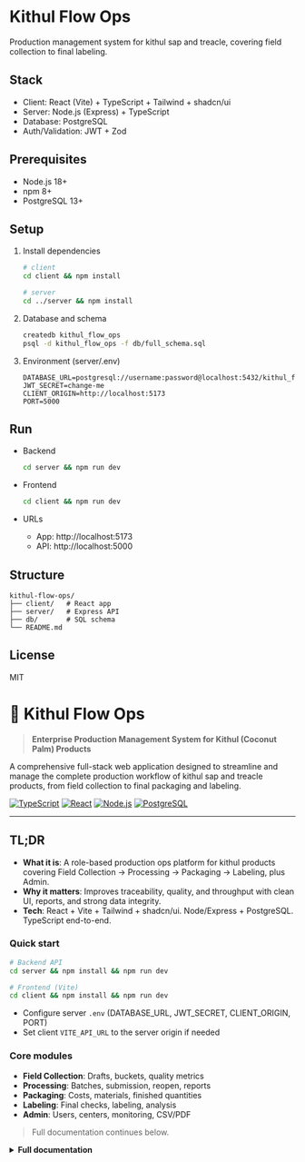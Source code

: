 # Kithul Flow Ops

Production management system for kithul sap and treacle, covering field collection to final labeling.

## Stack

- Client: React (Vite) + TypeScript + Tailwind + shadcn/ui
- Server: Node.js (Express) + TypeScript
- Database: PostgreSQL
- Auth/Validation: JWT + Zod

## Prerequisites

- Node.js 18+
- npm 8+
- PostgreSQL 13+

## Setup

1. Install dependencies
   ```bash
   # client
   cd client && npm install

   # server
   cd ../server && npm install
   ```

2. Database and schema
   ```bash
   createdb kithul_flow_ops
   psql -d kithul_flow_ops -f db/full_schema.sql
   ```

3. Environment (server/.env)
   ```env
   DATABASE_URL=postgresql://username:password@localhost:5432/kithul_flow_ops
   JWT_SECRET=change-me
   CLIENT_ORIGIN=http://localhost:5173
   PORT=5000
   ```

## Run

- Backend
  ```bash
  cd server && npm run dev
  ```

- Frontend
  ```bash
  cd client && npm run dev
  ```

- URLs
  - App: http://localhost:5173
  - API: http://localhost:5000

## Structure

```
kithul-flow-ops/
├── client/   # React app
├── server/   # Express API
├── db/       # SQL schema
└── README.md
```

## License

MIT
# 🌿 Kithul Flow Ops

> **Enterprise Production Management System for Kithul (Coconut Palm) Products**

A comprehensive full-stack web application designed to streamline and manage the complete production workflow of kithul sap and treacle products, from field collection to final packaging and labeling.

[![TypeScript](https://img.shields.io/badge/TypeScript-007ACC?style=for-the-badge&logo=typescript&logoColor=white)](https://www.typescriptlang.org/)
[![React](https://img.shields.io/badge/React-20232A?style=for-the-badge&logo=react&logoColor=61DAFB)](https://reactjs.org/)
[![Node.js](https://img.shields.io/badge/Node.js-43853D?style=for-the-badge&logo=node.js&logoColor=white)](https://nodejs.org/)
[![PostgreSQL](https://img.shields.io/badge/PostgreSQL-316192?style=for-the-badge&logo=postgresql&logoColor=white)](https://www.postgresql.org/)

---

## TL;DR

- **What it is**: A role-based production ops platform for kithul products covering Field Collection → Processing → Packaging → Labeling, plus Admin.
- **Why it matters**: Improves traceability, quality, and throughput with clean UI, reports, and strong data integrity.
- **Tech**: React + Vite + Tailwind + shadcn/ui. Node/Express + PostgreSQL. TypeScript end-to-end.

### Quick start

```bash
# Backend API
cd server && npm install && npm run dev

# Frontend (Vite)
cd client && npm install && npm run dev
```

- Configure server `.env` (DATABASE_URL, JWT_SECRET, CLIENT_ORIGIN, PORT)
- Set client `VITE_API_URL` to the server origin if needed

### Core modules

- **Field Collection**: Drafts, buckets, quality metrics
- **Processing**: Batches, submission, reopen, reports
- **Packaging**: Costs, materials, finished quantities
- **Labeling**: Final checks, labeling, analysis
- **Admin**: Users, centers, monitoring, CSV/PDF

> Full documentation continues below.

<details>
<summary><strong>Full documentation</strong></summary>
<br/>

## 📋 Table of Contents

- [Overview](#-overview)
- [Features](#-features)
- [Architecture](#-architecture)
- [Technology Stack](#-technology-stack)
- [Quick Start](#-quick-start)
- [Project Structure](#-project-structure)
- [API Documentation](#-api-documentation)
- [User Roles & Permissions](#-user-roles--permissions)
- [Database Schema](#-database-schema)
- [Development](#-development)
- [Deployment](#-deployment)
- [Contributing](#-contributing)
- [License](#-license)

## 🌟 Overview

Kithul Flow Ops is a modern, enterprise-grade production management system specifically designed for the kithul (coconut palm) industry. The system manages a complete 4-stage production pipeline, ensuring quality control, traceability, and efficient workflow management from raw material collection to final product packaging.

### Key Benefits

- **🔄 Streamlined Workflow**: Complete 4-stage production pipeline management
- **👥 Role-Based Access**: Secure multi-user system with role-specific permissions
- **📊 Real-Time Tracking**: Live monitoring of production batches and quality metrics
- **📱 Mobile-Responsive**: Optimized for field workers and office staff
- **🔒 Enterprise Security**: JWT authentication with comprehensive data validation
- **📈 Scalable Architecture**: Built to handle growing production volumes

## ✨ Features

### 🏭 Production Pipeline Management

- **Field Collection**: Daily collection drafts with quality metrics tracking
- **Processing**: Batch processing with gas usage and output monitoring
- **Packaging**: Cost tracking and finished quantity management
- **Labeling**: Final stage with comprehensive cost analysis

### 📊 Quality Control & Monitoring

- **Brix Value Tracking**: Sugar content measurement (0-100%)
- **pH Level Monitoring**: Acidity tracking (0-14 scale)
- **Quantity Management**: Precise volume and weight tracking
- **Batch Traceability**: Complete audit trail from collection to packaging

### 👤 User Management

- **Multi-Role System**: Administrator, Field Collection, Processing, Packaging, Labeling
- **Profile Management**: User profiles with image uploads
- **Permission Control**: Role-based access to system features
- **Activity Tracking**: User action logging and audit trails

### 📈 Reporting & Analytics

- **Production Reports**: Daily, weekly, and monthly production summaries
- **Cost Analysis**: Detailed cost tracking across all production stages
- **Quality Metrics**: Brix and pH trend analysis
- **Export Functionality**: Excel export for external analysis

## 🏗️ Architecture

The system follows a modern, scalable architecture with clear separation of concerns:

```
┌─────────────────┐    ┌─────────────────┐    ┌─────────────────┐
│   Frontend      │    │   Backend       │    │   Database      │
│   (React SPA)   │◄──►│   (Express.js)  │◄──►│   (PostgreSQL)  │
│                 │    │                 │    │                 │
│ • TypeScript    │    │ • RESTful API   │    │ • Normalized    │
│ • React Query   │    │ • JWT Auth      │    │ • ACID Compliant│
│ • Tailwind CSS  │    │ • Zod Validation│    │ • Triggers      │
│ • shadcn/ui     │    │ • Role-based RBAC│   │ • Constraints   │
└─────────────────┘    └─────────────────┘    └─────────────────┘
```

## 🛠️ Technology Stack

### Frontend
- **React 18** - Modern UI library with hooks
- **TypeScript** - Type-safe development
- **Vite** - Fast build tool and dev server
- **Tailwind CSS** - Utility-first CSS framework
- **shadcn/ui** - Professional component library
- **React Query** - Server state management
- **React Router** - Client-side routing

### Backend
- **Node.js** - JavaScript runtime
- **Express.js** - Web application framework
- **TypeScript** - Type-safe server development
- **PostgreSQL** - Relational database
- **JWT** - Authentication and authorization
- **bcrypt** - Password hashing
- **Zod** - Schema validation
- **Multer** - File upload handling

### DevOps & Tools
- **Helmet** - Security headers
- **CORS** - Cross-origin resource sharing
- **Rate Limiting** - API protection
- **ESLint** - Code linting
- **Prettier** - Code formatting

## 🚀 Quick Start

### Prerequisites

- **Node.js** (v18 or higher)
- **npm** (v8 or higher)
- **PostgreSQL** (v13 or higher)
- **Git**

### Installation

1. **Clone the repository**
   ```bash
   git clone https://github.com/your-username/kithul-flow-ops.git
   cd kithul-flow-ops
   ```

2. **Install dependencies**
   ```bash
   # Install root dependencies
   npm install
   
   # Install client dependencies
   cd client && npm install
   
   # Install server dependencies
   cd ../server && npm install
   ```

3. **Set up the database**
   ```bash
   # Create PostgreSQL database
   createdb kithul_flow_ops
   
   # Run database schema
   psql -d kithul_flow_ops -f db/full_schema.sql
   
   # Seed sample data (optional)
   psql -d kithul_flow_ops -f db/sample_data.sql
   ```

4. **Configure environment variables**
   ```bash
   # Create server/.env file
   cp server/.env.example server/.env
   
   # Edit server/.env with your configuration
   DATABASE_URL=postgresql://username:password@localhost:5432/kithul_flow_ops
   JWT_SECRET=your-super-secret-jwt-key
   CLIENT_ORIGIN=http://localhost:5173
   PORT=5000
   ```

5. **Start the development servers**
   ```bash
   # Terminal 1: Start backend server
   cd server && npm run dev
   
   # Terminal 2: Start frontend development server
   cd client && npm run dev
   ```

6. **Access the application**
   - Frontend: http://localhost:5173
   - Backend API: http://localhost:5000

### Default Login Credentials

| Role               | User ID     | Password     |
| ------------------ | ----------- | ------------ |
| Administrator      | `admin01`   | `Admin#123`  |
| Field Collection   | `field01`   | `Field#123`  |
| Processing         | `process01` | `Process#123` |
| Packaging          | `package01` | `Package#123` |
| Labeling           | `label01`   | `Label#123`  |

## 📁 Project Structure

```
kithul-flow-ops/
├── client/                 # React frontend application
│   ├── src/
│   │   ├── components/     # Reusable UI components
│   │   ├── pages/          # Page components
│   │   ├── lib/            # Utilities and services
│   │   ├── hooks/          # Custom React hooks
│   │   └── main.tsx        # Application entry point
│   ├── public/             # Static assets
│   └── package.json
├── server/                 # Express.js backend
│   ├── src/
│   │   ├── routes/         # API route handlers
│   │   ├── middleware/     # Express middleware
│   │   ├── db.ts           # Database connection
│   │   └── index.ts        # Server entry point
│   ├── uploads/            # File upload directory
│   └── package.json
├── db/                     # Database schema and migrations
│   ├── full_schema.sql     # Complete database schema
│   ├── sample_data.sql     # Sample data for development
│   └── *.sql              # Individual module schemas
└── README.md
```

## 🔌 API Documentation

### Authentication Endpoints
- `POST /api/auth/login` - User authentication
- `GET /api/auth/me` - Get current user profile
- `POST /api/auth/logout` - User logout

### Field Collection API
- `GET /api/field-collection/drafts` - List collection drafts
- `POST /api/field-collection/drafts` - Create new draft
- `GET /api/field-collection/drafts/:id` - Get draft details
- `PUT /api/field-collection/drafts/:id` - Update draft
- `DELETE /api/field-collection/drafts/:id` - Delete draft

### Processing API
- `GET /api/processing/batches` - List processing batches
- `POST /api/processing/batches` - Create processing batch
- `GET /api/processing/batches/:id` - Get batch details
- `PUT /api/processing/batches/:id` - Update batch
- `POST /api/processing/batches/:id/submit` - Submit batch

### Admin API
- `GET /api/admin/users` - List all users
- `POST /api/admin/users` - Create new user
- `PUT /api/admin/users/:id` - Update user
- `DELETE /api/admin/users/:id` - Delete user

## 👥 User Roles & Permissions

### Administrator
- **Full System Access**: All features and data
- **User Management**: Create, update, delete users
- **System Configuration**: Manage collection centers
- **Reports**: Access to all reporting features

### Field Collection
- **Draft Management**: Create and manage collection drafts
- **Bucket Entry**: Record product quality metrics
- **Center Management**: Submit center completions
- **Limited Reports**: Field collection specific reports

### Processing
- **Batch Management**: Create and manage processing batches
- **Bucket Assignment**: Assign buckets to processing batches
- **Quality Tracking**: Monitor processing metrics
- **Processing Reports**: Batch and efficiency reports

### Packaging
- **Packaging Batches**: Create from completed processing
- **Cost Tracking**: Record packaging material costs
- **Quantity Management**: Track finished quantities
- **Packaging Reports**: Cost and efficiency analysis

### Labeling
- **Labeling Batches**: Create from completed packaging
- **Label Cost Tracking**: Record labeling material costs
- **Final Quality Check**: Complete production workflow
- **Labeling Reports**: Final stage cost analysis

## 🗄️ Database Schema

The database uses a **product-separated approach** with comprehensive normalization:

### Core Tables
- `users` - User accounts and authentication
- `collection_centers` - Physical collection locations
- `field_collection_drafts` - Daily collection drafts

### Product-Specific Tables
- `sap_buckets` / `treacle_buckets` - Individual product containers
- `sap_processing_batches` / `treacle_processing_batches` - Manufacturing batches
- `sap_packaging_batches` / `treacle_packaging_batches` - Packaging workflows
- `sap_labeling_batches` / `treacle_labeling_batches` - Final labeling stage

### Key Features
- **Referential Integrity**: Foreign key constraints ensure data consistency
- **Business Rules**: Database triggers enforce production limits
- **Audit Trails**: Comprehensive timestamp tracking
- **Data Validation**: Check constraints for quality metrics

## 🛠️ Development

### Available Scripts

**Client (Frontend)**
```bash
npm run dev          # Start development server
npm run build        # Build for production
npm run preview      # Preview production build
npm run lint         # Run ESLint
```

**Server (Backend)**
```bash
npm run dev          # Start development server with hot reload
npm run build        # Build TypeScript to JavaScript
npm run start        # Start production server
npm run seed:admin   # Seed admin users
```

### Code Quality

- **TypeScript**: Strict type checking enabled
- **ESLint**: Configured for React and Node.js
- **Prettier**: Consistent code formatting
- **Git Hooks**: Pre-commit validation (recommended)

### Testing

```bash
# Run tests (when implemented)
npm test

# Run tests with coverage
npm run test:coverage

# Run E2E tests
npm run test:e2e
```

## 🚀 Deployment

### Production Build

```bash
# Build client
cd client && npm run build

# Build server
cd server && npm run build
```

### Environment Variables

**Required for Production:**
```env
DATABASE_URL=postgresql://user:pass@host:port/db
JWT_SECRET=your-production-jwt-secret
CLIENT_ORIGIN=https://your-domain.com
PORT=5000
NODE_ENV=production
```

### Docker Deployment (Recommended)

```dockerfile
# Dockerfile example
FROM node:18-alpine
WORKDIR /app
COPY package*.json ./
RUN npm ci --only=production
COPY . .
RUN npm run build
EXPOSE 5000
CMD ["npm", "start"]
```

### Database Migration

```bash
# Run database migrations
psql -d kithul_flow_ops -f db/full_schema.sql

# Seed production data
psql -d kithul_flow_ops -f db/sample_data.sql
```

## 🤝 Contributing

We welcome contributions! Please follow these steps:

1. **Fork the repository**
2. **Create a feature branch**: `git checkout -b feature/amazing-feature`
3. **Commit your changes**: `git commit -m 'Add amazing feature'`
4. **Push to the branch**: `git push origin feature/amazing-feature`
5. **Open a Pull Request**

### Development Guidelines

- Follow TypeScript best practices
- Write meaningful commit messages
- Add tests for new features
- Update documentation as needed
- Follow the existing code style

## 📄 License

This project is licensed under the MIT License - see the [LICENSE](LICENSE) file for details.

## 📞 Support

For support and questions:

- **Documentation**: Check this README and inline code comments
- **Issues**: Create an issue on GitHub
- **Email**: support@kithulflowops.com

---

**Built with ❤️ for the Kithul Industry**

*Streamlining production workflows, one batch at a time.*

<details>
## 👥 User Roles & Permissions

### Administrator
- **Full System Access**: All features and data
- **User Management**: Create, update, delete users
- **System Configuration**: Manage collection centers
- **Reports**: Access to all reporting features

### Field Collection
- **Draft Management**: Create and manage collection drafts
- **Bucket Entry**: Record product quality metrics
- **Center Management**: Submit center completions
- **Limited Reports**: Field collection specific reports

### Processing
- **Batch Management**: Create and manage processing batches
- **Bucket Assignment**: Assign buckets to processing batches
- **Quality Tracking**: Monitor processing metrics
- **Processing Reports**: Batch and efficiency reports

### Packaging
- **Packaging Batches**: Create from completed processing
- **Cost Tracking**: Record packaging material costs
- **Quantity Management**: Track finished quantities
- **Packaging Reports**: Cost and efficiency analysis

### Labeling
- **Labeling Batches**: Create from completed packaging
- **Label Cost Tracking**: Record labeling material costs
- **Final Quality Check**: Complete production workflow
- **Labeling Reports**: Final stage cost analysis

## 🗄️ Database Schema

The database uses a **product-separated approach** with comprehensive normalization:

### Core Tables
- `users` - User accounts and authentication
- `collection_centers` - Physical collection locations
- `field_collection_drafts` - Daily collection drafts

### Product-Specific Tables
- `sap_buckets` / `treacle_buckets` - Individual product containers
- `sap_processing_batches` / `treacle_processing_batches` - Manufacturing batches
- `sap_packaging_batches` / `treacle_packaging_batches` - Packaging workflows
- `sap_labeling_batches` / `treacle_labeling_batches` - Final labeling stage

### Key Features
- **Referential Integrity**: Foreign key constraints ensure data consistency
- **Business Rules**: Database triggers enforce production limits
- **Audit Trails**: Comprehensive timestamp tracking
- **Data Validation**: Check constraints for quality metrics

## 🛠️ Development

### Available Scripts

**Client (Frontend)**
```bash
npm run dev          # Start development server
npm run build        # Build for production
npm run preview      # Preview production build
npm run lint         # Run ESLint
```

**Server (Backend)**
```bash
npm run dev          # Start development server with hot reload
npm run build        # Build TypeScript to JavaScript
npm run start        # Start production server
npm run seed:admin   # Seed admin users
```

### Code Quality

- **TypeScript**: Strict type checking enabled
- **ESLint**: Configured for React and Node.js
- **Prettier**: Consistent code formatting
- **Git Hooks**: Pre-commit validation (recommended)

### Testing

```bash
# Run tests (when implemented)
npm test

# Run tests with coverage
npm run test:coverage

# Run E2E tests
npm run test:e2e
```

## 🚀 Deployment

### Production Build

```bash
# Build client
cd client && npm run build

# Build server
cd server && npm run build
```

### Environment Variables

**Required for Production:**
```env
DATABASE_URL=postgresql://user:pass@host:port/db
JWT_SECRET=your-production-jwt-secret
CLIENT_ORIGIN=https://your-domain.com
PORT=5000
NODE_ENV=production
```

### Docker Deployment (Recommended)

```dockerfile
# Dockerfile example
FROM node:18-alpine
WORKDIR /app
COPY package*.json ./
RUN npm ci --only=production
COPY . .
RUN npm run build
EXPOSE 5000
CMD ["npm", "start"]
```

### Database Migration

```bash
# Run database migrations
psql -d kithul_flow_ops -f db/full_schema.sql

# Seed production data
psql -d kithul_flow_ops -f db/sample_data.sql
```

## 🤝 Contributing

We welcome contributions! Please follow these steps:

1. **Fork the repository**
2. **Create a feature branch**: `git checkout -b feature/amazing-feature`
3. **Commit your changes**: `git commit -m 'Add amazing feature'`
4. **Push to the branch**: `git push origin feature/amazing-feature`
5. **Open a Pull Request**

### Development Guidelines

- Follow TypeScript best practices
- Write meaningful commit messages
- Add tests for new features
- Update documentation as needed
- Follow the existing code style

## 📄 License

This project is licensed under the MIT License - see the [LICENSE](LICENSE) file for details.

## 📞 Support

For support and questions:

- **Documentation**: Check this README and inline code comments
- **Issues**: Create an issue on GitHub
- **Email**: support@kithulflowops.com

</details>